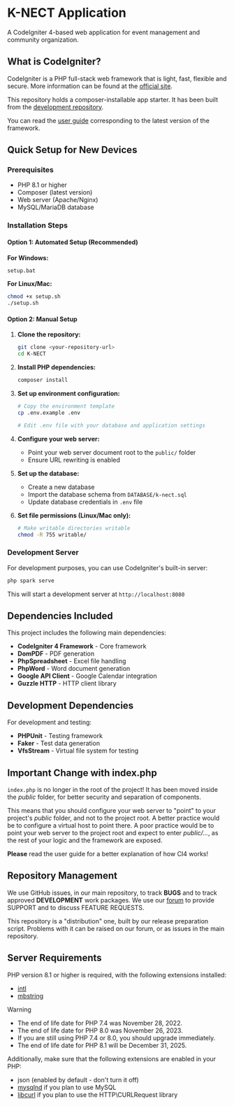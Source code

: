 # K-NECT Application

A CodeIgniter 4-based web application for event management and community organization.

## What is CodeIgniter?

CodeIgniter is a PHP full-stack web framework that is light, fast, flexible and secure.
More information can be found at the [official site](https://codeigniter.com).

This repository holds a composer-installable app starter.
It has been built from the
[development repository](https://github.com/codeigniter4/CodeIgniter4).

You can read the [user guide](https://codeigniter.com/user_guide/)
corresponding to the latest version of the framework.

## Quick Setup for New Devices

### Prerequisites

- PHP 8.1 or higher
- Composer (latest version)
- Web server (Apache/Nginx)
- MySQL/MariaDB database

### Installation Steps

#### Option 1: Automated Setup (Recommended)

**For Windows:**

```cmd
setup.bat
```

**For Linux/Mac:**

```bash
chmod +x setup.sh
./setup.sh
```

#### Option 2: Manual Setup

1. **Clone the repository:**

   ```bash
   git clone <your-repository-url>
   cd K-NECT
   ```

2. **Install PHP dependencies:**

   ```bash
   composer install
   ```

3. **Set up environment configuration:**

   ```bash
   # Copy the environment template
   cp .env.example .env

   # Edit .env file with your database and application settings
   ```

4. **Configure your web server:**

   - Point your web server document root to the `public/` folder
   - Ensure URL rewriting is enabled

5. **Set up the database:**

   - Create a new database
   - Import the database schema from `DATABASE/k-nect.sql`
   - Update database credentials in `.env` file

6. **Set file permissions (Linux/Mac only):**
   ```bash
   # Make writable directories writable
   chmod -R 755 writable/
   ```

### Development Server

For development purposes, you can use CodeIgniter's built-in server:

```bash
php spark serve
```

This will start a development server at `http://localhost:8080`

## Dependencies Included

This project includes the following main dependencies:

- **CodeIgniter 4 Framework** - Core framework
- **DomPDF** - PDF generation
- **PhpSpreadsheet** - Excel file handling
- **PhpWord** - Word document generation
- **Google API Client** - Google Calendar integration
- **Guzzle HTTP** - HTTP client library

## Development Dependencies

For development and testing:

- **PHPUnit** - Testing framework
- **Faker** - Test data generation
- **VfsStream** - Virtual file system for testing

## Important Change with index.php

`index.php` is no longer in the root of the project! It has been moved inside the _public_ folder,
for better security and separation of components.

This means that you should configure your web server to "point" to your project's _public_ folder, and
not to the project root. A better practice would be to configure a virtual host to point there. A poor practice would be to point your web server to the project root and expect to enter _public/..._, as the rest of your logic and the
framework are exposed.

**Please** read the user guide for a better explanation of how CI4 works!

## Repository Management

We use GitHub issues, in our main repository, to track **BUGS** and to track approved **DEVELOPMENT** work packages.
We use our [forum](http://forum.codeigniter.com) to provide SUPPORT and to discuss
FEATURE REQUESTS.

This repository is a "distribution" one, built by our release preparation script.
Problems with it can be raised on our forum, or as issues in the main repository.

## Server Requirements

PHP version 8.1 or higher is required, with the following extensions installed:

- [intl](http://php.net/manual/en/intl.requirements.php)
- [mbstring](http://php.net/manual/en/mbstring.installation.php)

> [!WARNING]
>
> - The end of life date for PHP 7.4 was November 28, 2022.
> - The end of life date for PHP 8.0 was November 26, 2023.
> - If you are still using PHP 7.4 or 8.0, you should upgrade immediately.
> - The end of life date for PHP 8.1 will be December 31, 2025.

Additionally, make sure that the following extensions are enabled in your PHP:

- json (enabled by default - don't turn it off)
- [mysqlnd](http://php.net/manual/en/mysqlnd.install.php) if you plan to use MySQL
- [libcurl](http://php.net/manual/en/curl.requirements.php) if you plan to use the HTTP\CURLRequest library
